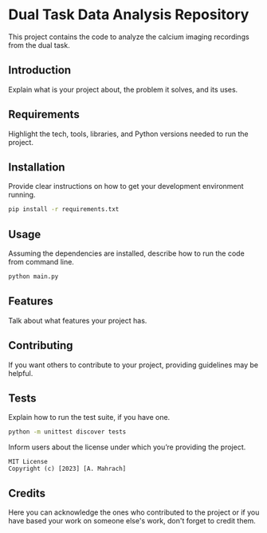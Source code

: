# Dual Task Data Analysis Repository
This project contains the code to analyze the calcium imaging recordings from the dual task.

## Introduction
Explain what is your project about, the problem it solves, and its uses.

## Requirements
Highlight the tech, tools, libraries, and Python versions needed to run the project.

## Installation
Provide clear instructions on how to get your development environment running.
```bash
pip install -r requirements.txt
```
## Usage
Assuming the dependencies are installed, describe how to run the code from command line.

```python
python main.py
```

## Features
Talk about what features your project has.

## Contributing
If you want others to contribute to your project, providing guidelines may be helpful.

## Tests
Explain how to run the test suite, if you have one.

```bash
python -m unittest discover tests
```

Inform users about the license under which you’re providing the project.
```
MIT License
Copyright (c) [2023] [A. Mahrach]
```
## Credits
Here you can acknowledge the ones who contributed to the project or if you have based your work on someone else's work, don't forget to credit them.
